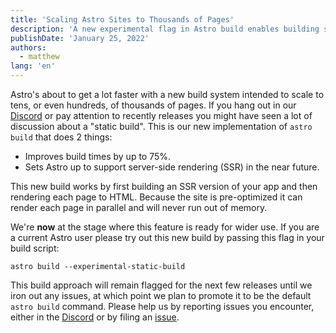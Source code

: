 ```yaml
---
title: 'Scaling Astro Sites to Thousands of Pages'
description: 'A new experimental flag in Astro build enables building sites with tens of thousands of pages.'
publishDate: 'January 25, 2022'
authors:
  - matthew
lang: 'en'
---
```


Astro's about to get a lot faster with a new build system intended to scale to tens, or even hundreds, of thousands of pages. If you hang out in our [Discord](https://astro.build/chat) or pay attention to recently releases you might have seen a lot of discussion about a "static build". This is our new implementation of `astro build` that does 2 things:

- Improves build times by up to 75%.
- Sets Astro up to support server-side rendering (SSR) in the near future.

This new build works by first building an SSR version of your app and then rendering each page to HTML. Because the site is pre-optimized it can render each page in parallel and will never run out of memory.

We're __now__ at the stage where this feature is ready for wider use. If you are a current Astro user please try out this new build by passing this flag in your build script:

```shell
astro build --experimental-static-build
```

This build approach will remain flagged for the next few releases until we iron out any issues, at which point we plan to promote it to be the default `astro build` command. Please help us by reporting issues you encounter, either in the [Discord](https://astro.build/chat) or by filing an [issue](https://github.com/withastro/astro/issues/new/choose).